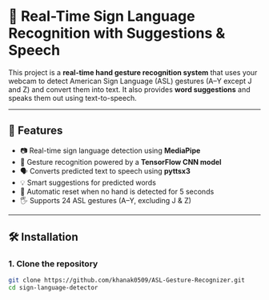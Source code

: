 # 🧠 Real-Time Sign Language Recognition with Suggestions & Speech

This project is a **real-time hand gesture recognition system** that uses your webcam to detect American Sign Language (ASL) gestures (A–Y except J and Z) and convert them into text. It also provides **word suggestions** and speaks them out using text-to-speech.

---

## 🚀 Features

- 📷 Real-time sign language detection using **MediaPipe**
- 🤖 Gesture recognition powered by a **TensorFlow CNN model**
- 🗣️ Converts predicted text to speech using **pyttsx3**
- 💡 Smart suggestions for predicted words
- 🧼 Automatic reset when no hand is detected for 5 seconds
- 🖐️ Supports 24 ASL gestures (A–Y, excluding J & Z)

---

## 🛠️ Installation

### 1. Clone the repository

```bash
git clone https://github.com/khanak0509/ASL-Gesture-Recognizer.git
cd sign-language-detector

